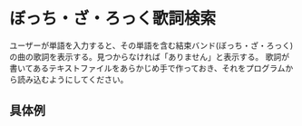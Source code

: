 # ぼっち・ざ・ろっく歌詞検索
ユーザーが単語を入力すると、その単語を含む結束バンド(ぼっち・ざ・ろっく) の曲の歌詞を表示する。見つからなければ「ありません」と表示する。 歌詞が書いてあるテキストファイルをあらかじめ手で作っておき、それをプログラムから読み込むようにしてください。

## 具体例
